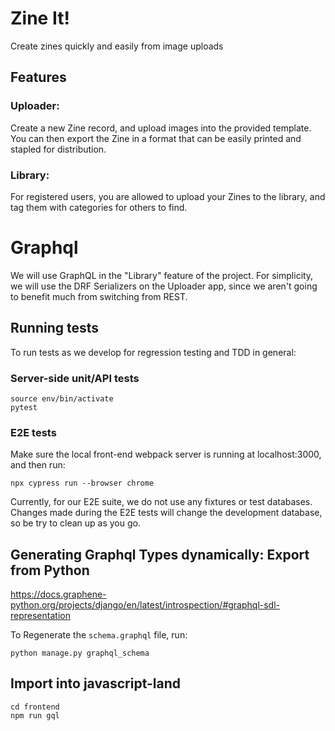# Zine It!

Create zines quickly and easily from image uploads

## Features

### Uploader:

Create a new Zine record, and upload images into the provided template. You can then export the Zine in a format that can be easily printed and stapled for distribution.

### Library:

For registered users, you are allowed to upload your Zines to the library, and tag them with categories for others to find.

# Graphql

We will use GraphQL in the "Library" feature of the project.
For simplicity, we will use the DRF Serializers on the Uploader app, since we aren't going to benefit much from switching from REST.

## Running tests

To run tests as we develop for regression testing and TDD in general:

### Server-side unit/API tests

```
source env/bin/activate
pytest
```

### E2E tests

Make sure the local front-end webpack server is running at localhost:3000, and then run:

```
npx cypress run --browser chrome

```

Currently, for our E2E suite, we do not use any fixtures or test databases. Changes made during the E2E tests will change the development database, so be try to clean up as you go.

## Generating Graphql Types dynamically: Export from Python

https://docs.graphene-python.org/projects/django/en/latest/introspection/#graphql-sdl-representation

To Regenerate the `schema.graphql` file, run:

```
python manage.py graphql_schema
```

## Import into javascript-land

```
cd frontend
npm run gql
```
